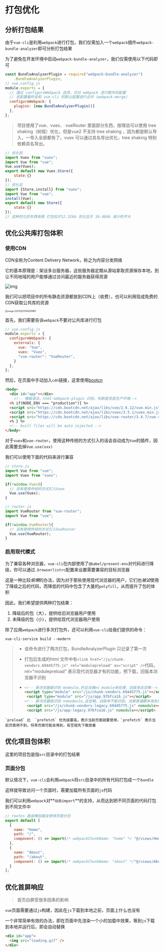 # 打包优化
## 分析打包结果

由于`vue-cli`是利用`webpack`进行打包，我们仅需加入一个`webpack`插件`webpack-bundle-analyzer`即可分析打包结果

为了避免在开发环境中启动`webpack-bundle-analyzer`，我们仅需使用以下代码即可

```js
const BundleAnalyzerPlugin = require("webpack-bundle-analyzer")
    .BundleAnalyzerPlugin;
// vue.config.js
module.exports = {
  // 通过 configureWebpack 选项，可对 webpack 进行额外的配置
  // 该配置最终会和 vue-cli 的默认配置进行合并（webpack-merge）
  configureWebpack: {
    plugins: [new BundleAnalyzerPlugin()]
  },
};
```

> 项目使用了vue、vuex、 vueRouter 里面部分东西，按理说可以使用 tree shaking（树摇）优化，但是vue2 不支持 tree shaking ，因为都是默认导入，一导入全部都有了。vuex 可以通过具名导出优化，tree shaking 特别依赖具名导出。

```js
// 优化前
import Vuex from "vuex";
import Vue from "vue";
Vue.use(Vuex);
export default new Vuex.Store({
	state:{}
});
// 优化后
import {Store,install} from "vuex";
import Vue from "vue";
install(Vue);
export default new Store({
	state:{}
});
// 这种优化的东西有限 打包后才12.32kb 优化后才 10.46kb 减少的不大
```



## 优化公共库打包体积

### 使用CDN

CDN全称为Content Delivery Network，称之为内容分发网络

它的基本原理是：架设多台服务器，这些服务器定期从源站拿取资源保存本地，到让不同地域的用户能够通过访问最近的服务器获得资源

![img](http://mdrs.yuanjin.tech/img/20210203133956.png)

我们可以把项目中的所有静态资源都放到CDN上（收费），也可以利用现成免费的CDN获取公共库的资源

<img src="http://mdrs.yuanjin.tech/img/20210203140030.png" alt="image-20210203140029967" style="zoom:50%;" />

首先，我们需要告诉`webpack`不要对公共库进行打包

```js
// vue.config.js
module.exports = {
  configureWebpack: {
    externals: {
      vue: "Vue",
      vuex: "Vuex",
      "vue-router": "VueRouter",
    }
  },
};
```

然后，在页面中手动加入`cdn`链接，这里使用[bootcn](https://www.bootcdn.cn/)

```html
<body>
  <div id="app"></div>
    <!-- 模板语法，html-webpack-plugin 识别，判断是否是生产环境-->
  <% if(NODE_ENV === "production"){ %>
  <script src="https://cdn.bootcdn.net/ajax/libs/vue/2.6.12/vue.min.js"></script>
  <script src="https://cdn.bootcdn.net/ajax/libs/vuex/3.5.1/vuex.min.js"></script>
  <script src="https://cdn.bootcdn.net/ajax/libs/vue-router/3.4.7/vue-router.min.js"></script>
  <% } %>
  <!-- built files will be auto injected -->
</body>
```

对于`vuex`和`vue-router`，使用这种传统的方式引入的话会自动成为`Vue`的插件，因此需要去掉`Vue.use(xxx)`

我们可以使用下面的代码来进行兼容

```js
// store.js
import Vue from "vue";
import Vuex from "vuex";

if(!window.Vuex){
  // 没有使用传统的方式引入Vuex
  Vue.use(Vuex);
}

// router.js
import VueRouter from "vue-router";
import Vue from "vue";

if(!window.VueRouter){
  // 没有使用传统的方式引入VueRouter
  Vue.use(VueRouter);
}
```



### 启用现代模式

为了兼容各种浏览器，`vue-cli`在内部使用了`@babel/present-env`对代码进行降级，你可以通过`.browserlistrc`配置来设置需要兼容的目标浏览器

这是一种比较*偷懒*的办法，因为对于那些使用现代浏览器的用户，它们也*被迫*使用了降级之后的代码，而降低的代码中包含了大量的`polyfill`，从而提升了包的体积

因此，我们希望提供两种打包结果：

1. 降级后的包（大），提供给旧浏览器用户使用
2. 未降级的包（小），提供给现代浏览器用户使用

除了应用`webpack`进行多次打包外，还可以利用`vue-cli`给我们提供的命令：

```shell
vue-cli-service build --modern
```

> + 该命令进行了两次打包，BundleAnalyzerPlugin 只记录了第一次
>
> + 打包后生成的html 文件中有`<link href="/js/chunk-vendors.69445775.js" rel="modulepreload" as="script" />`代码，rel="modulepreload" 表示现代浏览器才有的功能，预下载，旧版本浏览器不识别
>
> + ```html
>   <!-- 新浏览器能识别 modeule,并且当做es module来处理，旧版本会忽略-->
>   <script type="module" src="/js/chunk-vendors.69445775.js"></script>
>    <script type="module" src="/js/app.97bfca16.js"></script>
>   <!-- 新浏览器能识别 nomodeule,会忽略，旧版本不能识别，当做普通脚本来处理-->
>    <script src="/js/chunk-vendors-legacy.69445775.js" nomodule></script>
>    <script src="/js/app-legacy.97bfca16.js" nomodule></script>
>   ```

```shell
`preload` 比  `prefetch` 优先级要高，表示当前页面就要使用，`prefetch` 表示当前页面用不到，将来页面可能会用到，有空就先下载放着
```



## 优化项目包体积

这里的项目包是指`src`目录中的打包结果

### 页面分包

默认情况下，`vue-cli`会利用`webpack`将`src`目录中的所有代码打包成一个`bundle`

这样就导致访问一个页面时，需要加载所有页面的`js`代码

我们可以利用`webpack`对**`动态import`**的支持，从而达到把不同页面的代码打包到不同文件中

```js
// routes 路由懒加载会使得页面分包
export default [
  {
    name: "Home",
    path: "/",
    component: () => import(/* webpackChunkName: "home" */ "@/views/Home"),
  },
  {
    name: "About",
    path: "/about",
    component: () => import(/* webpackChunkName: "about" */"@/views/About"),
  }
];
```

## 优化首屏响应

> 首页白屏受很多因素的影响

`vue`页面需要通过`js`构建，因此在`js`下载到本地之前，页面上什么也没有

一个非常简单有效的办法，即在页面中先渲染一个小的加载中效果，等到`js`下载到本地并运行后，即会自动替换

```html
<div id="app">
  <img src="loading.gif" />
</div>
```


